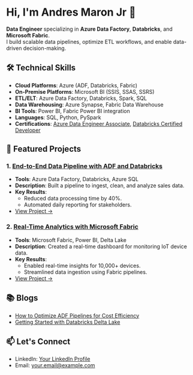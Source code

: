 # Hi, I'm Andres Maron Jr 👋

**Data Engineer** specializing in **Azure Data Factory**, **Databricks**, and **Microsoft Fabric**.  
I build scalable data pipelines, optimize ETL workflows, and enable data-driven decision-making.

## 🛠️ Technical Skills
- **Cloud Platforms**: Azure (ADF, Databricks, Fabric)
- **On-Premise Platforms**: Microsoft BI (SSIS, SSAS, SSRS)
- **ETL/ELT**: Azure Data Factory, Databricks, Spark, SQL
- **Data Warehousing**: Azure Synapse, Fabric Data Warehouse
- **BI Tools**: Power BI, Fabric Power BI integration
- **Languages**: SQL, Python, PySpark
- **Certifications**: [Azure Data Engineer Associate](link), [Databricks Certified Developer](link)

## 🚀 Featured Projects

### 1. [End-to-End Data Pipeline with ADF and Databricks](Projects/Project-1-ADF-Data-Pipeline)
- **Tools**: Azure Data Factory, Databricks, Azure SQL
- **Description**: Built a pipeline to ingest, clean, and analyze sales data.
- **Key Results**:
  - Reduced data processing time by 40%.
  - Automated daily reporting for stakeholders.
- [View Project →](Projects/Project-1-ADF-Data-Pipeline)

### 2. [Real-Time Analytics with Microsoft Fabric](Projects/Project-3-Fabric-Analytics)
- **Tools**: Microsoft Fabric, Power BI, Delta Lake
- **Description**: Created a real-time dashboard for monitoring IoT device data.
- **Key Results**:
  - Enabled real-time insights for 10,000+ devices.
  - Streamlined data ingestion using Fabric pipelines.
- [View Project →](Projects/Project-3-Fabric-Analytics)

## 📚 Blogs
- [How to Optimize ADF Pipelines for Cost Efficiency](Blogs/ADF-Cost-Optimization.md)
- [Getting Started with Databricks Delta Lake](Blogs/Databricks-Delta-Lake.md)

## 📫 Let's Connect
- LinkedIn: [Your LinkedIn Profile](link)
- Email: your.email@example.com
